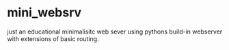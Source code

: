 # mini_websrv

just an educational minimalisitc web sever using pythons build-in webserver with extensions of basic routing.
